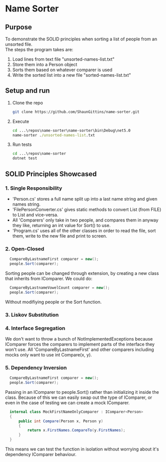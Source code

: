 # Name Sorter

## Purpose
To demonstrate the SOLID principles when sorting a list of people from an unsorted file.<br/>
The steps the program takes are:
1. Load lines from text file "unsorted-names-list.txt"
2. Store them into a Person object
3. Sorts them based on whatever comparer is used
4. Write the sorted list into a new file "sorted-names-list.txt"

## Setup and run

1. Clone the repo
   ```sh
   git clone https://github.com/ShaunGittins/name-sorter.git
   ```
2. Execute
   ```cmd
   cd ...\repos\name-sorter\name-sorter\bin\Debug\net5.0
   name-sorter ./unsorted-names-list.txt
   ```
3. Run tests
   ```cmd
   cd ...\repos\name-sorter
   dotnet test
   ```
   
## SOLID Principles Showcased

### 1. Single Responsibility
   * 'Person.cs' stores a full name split up into a last name string and given names string.
   * 'FilePersonConverter.cs' gives static methods to convert List<string> (from FILE) to List<Person> and vice-versa.
   * All 'Comparers' only take in two people, and compares them in anyway they like, returning an int value for Sort() to use.
   * 'Program.cs' uses all of the other classes in order to read the file, sort them, write to the new file and print to screen.

### 2. Open-Closed
```C#
  CompareByLastnameFirst comparer = new();
  people.Sort(comparer);
```
Sorting people can be changed through extension, by creating a new class that inherits from IComparer.
We could do:
```C#
  CompareByLastnameVowelCount comparer = new();
  people.Sort(comparer);
```
Without modifiying people or the Sort function.

### 3. Liskov Substitution

### 4. Interface Segregation <br />
We don't want to throw a bunch of NotImplementedExceptions because IComparer forces the comparers to implement parts of the interface they won't use.
All 'CompareByLastnameFirst' and other comparers including mocks only want to use int Compare(x, y).
   
### 5. Dependency Inversion
```C#
  CompareByLastnameFirst comparer = new();
  people.Sort(comparer);
```
Passing in an IComparer to people.Sort() rather than initializing it inside the class.
Because of this we can easily swap out the type of IComparer, or even in the case of testing we can create a mock IComparer.
```C#
  internal class MockFirstNameOnlyComparer : IComparer<Person>
  {
      public int Compare(Person x, Person y)
      {
          return x.FirstNames.CompareTo(y.FirstNames);
      }
  }
```
This means we can test the function in isolation without worrying about it's dependency IComparer behaviour.
